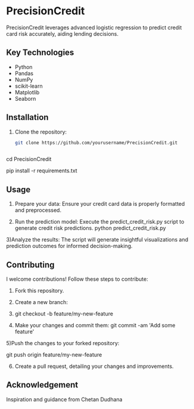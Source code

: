 # PrecisionCredit

PrecisionCredit leverages advanced logistic regression to predict credit card risk accurately, aiding lending decisions.



## Key Technologies

- Python
- Pandas
- NumPy
- scikit-learn
- Matplotlib
- Seaborn



## Installation

1. Clone the repository:
   ```bash
   git clone https://github.com/yourusername/PrecisionCredit.git



cd PrecisionCredit


pip install -r requirements.txt

## Usage
1) Prepare your data: Ensure your credit card data is properly formatted and preprocessed.

2) Run the prediction model: Execute the predict_credit_risk.py script to generate credit risk predictions.
python predict_credit_risk.py

3)Analyze the results: The script will generate insightful visualizations and prediction outcomes for informed decision-making.



## Contributing 
I welcome contributions! Follow these steps to contribute:

1) Fork this repository.

2) Create a new branch:

3) git checkout -b feature/my-new-feature

4) Make your changes and commit them:
git commit -am 'Add some feature'

5)Push the changes to your forked repository:

git push origin feature/my-new-feature

6) Create a pull request, detailing your changes and improvements.


## Acknowledgement
Inspiration and guidance from  Chetan Dudhana

